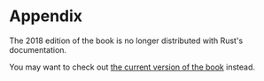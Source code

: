 # Appendix

The 2018 edition of the book is no longer distributed with Rust's documentation.

You may want to check out [the current
version of the book](https://doc.rust-lang.org/1.30.0/book/2018-edition/appendix-00.html) instead.

